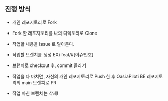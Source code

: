 ## 진행 방식
- 개인 레포지토리로 Fork

- Fork 한 레포지토리를 나의 디렉토리로 Clone

- 작업할 내용을 Issue 로 달아둔다.

- 작업할 브랜치를 생성 EX) feat/#[이슈번호]

- 브랜치로 checkout 후, commit 올리기

- 작업을 다 마치면, 자신의 개인 레포지토리로 Push 한 후 OasiaPiloti BE 레포지토리의 main 브랜치로 PR

- 작업 마친 브랜치는 삭제!